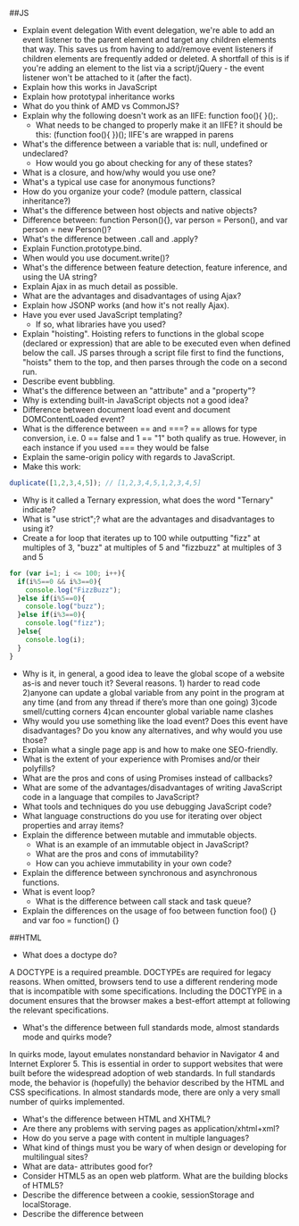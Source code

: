 ##JS
- Explain event delegation
With event delegation, we're able to add an event listener to the parent element and target any children elements that way. This saves us from having to add/remove event listeners if children elements are frequently added or deleted. A shortfall of this is if you're adding an element to the list via a script/jQuery - the event listener won't be attached to it (after the fact).
- Explain how this works in JavaScript
- Explain how prototypal inheritance works
- What do you think of AMD vs CommonJS?
- Explain why the following doesn't work as an IIFE: function foo(){ }();.
  - What needs to be changed to properly make it an IIFE?
it should be this: (function foo(){ })();
IIFE's are wrapped in parens
- What's the difference between a variable that is: null, undefined or undeclared?
  - How would you go about checking for any of these states?
- What is a closure, and how/why would you use one?
- What's a typical use case for anonymous functions?
- How do you organize your code? (module pattern, classical inheritance?)
- What's the difference between host objects and native objects?
- Difference between: function Person(){}, var person = Person(), and var person = new Person()?
- What's the difference between .call and .apply?
- Explain Function.prototype.bind.
- When would you use document.write()?
- What's the difference between feature detection, feature inference, and using the UA string?
- Explain Ajax in as much detail as possible.
- What are the advantages and disadvantages of using Ajax?
- Explain how JSONP works (and how it's not really Ajax).
- Have you ever used JavaScript templating?
  - If so, what libraries have you used?
- Explain "hoisting".
Hoisting refers to functions in the global scope (declared or expression) that are able to be executed even when defined below the call. JS parses through a script file first to find the functions, "hoists" them to the top, and then parses through the code on a second run.
- Describe event bubbling.
- What's the difference between an "attribute" and a "property"?
- Why is extending built-in JavaScript objects not a good idea?
- Difference between document load event and document DOMContentLoaded event?
- What is the difference between == and ===?
== allows for type conversion, i.e. 0 == false and 1 == "1" both qualify as true. However, in each instance if you used === they would be false
- Explain the same-origin policy with regards to JavaScript.
- Make this work:
```js
duplicate([1,2,3,4,5]); // [1,2,3,4,5,1,2,3,4,5]
```
- Why is it called a Ternary expression, what does the word "Ternary" indicate?
- What is "use strict";? what are the advantages and disadvantages to using it?
- Create a for loop that iterates up to 100 while outputting "fizz" at multiples of 3, "buzz" at multiples of 5 and "fizzbuzz" at multiples of 3 and 5
```js
for (var i=1; i <= 100; i++){
  if(i%5==0 && i%3==0){
    console.log("FizzBuzz");
  }else if(i%5==0){
    console.log("buzz");
  }else if(i%3==0){
    console.log("fizz");
  }else{
    console.log(i);
  }
}
```
- Why is it, in general, a good idea to leave the global scope of a website as-is and never touch it?
Several reasons. 1) harder to read code 2)anyone can update a global variable from any point in the program at any time (and from any thread if there’s more than one going) 3)code smell/cutting corners 4)can encounter global variable name clashes
- Why would you use something like the load event? Does this event have disadvantages? Do you know any alternatives, and why would you use those?
- Explain what a single page app is and how to make one SEO-friendly.
- What is the extent of your experience with Promises and/or their polyfills?
- What are the pros and cons of using Promises instead of callbacks?
- What are some of the advantages/disadvantages of writing JavaScript code in a language that compiles to JavaScript?
- What tools and techniques do you use debugging JavaScript code?
- What language constructions do you use for iterating over object properties and array items?
- Explain the difference between mutable and immutable objects.
  - What is an example of an immutable object in JavaScript?
  - What are the pros and cons of immutability?
  - How can you achieve immutability in your own code?
- Explain the difference between synchronous and asynchronous functions.
- What is event loop?
  - What is the difference between call stack and task queue?
- Explain the differences on the usage of foo between function foo() {} and var foo = function() {}

##HTML
- What does a doctype do?

A DOCTYPE is a required preamble.
DOCTYPEs are required for legacy reasons. When omitted, browsers tend to use a different rendering mode that is incompatible with some specifications. Including the DOCTYPE in a document ensures that the browser makes a best-effort attempt at following the relevant specifications.

- What's the difference between full standards mode, almost standards mode and quirks mode?

In quirks mode, layout emulates nonstandard behavior in Navigator 4 and Internet Explorer 5. This is essential in order to support websites that were built before the widespread adoption of web standards. In full standards mode, the behavior is (hopefully) the behavior described by the HTML and CSS specifications. In almost standards mode, there are only a very small number of quirks implemented.

- What's the difference between HTML and XHTML?
- Are there any problems with serving pages as application/xhtml+xml?
- How do you serve a page with content in multiple languages?
- What kind of things must you be wary of when design or developing for multilingual sites?
- What are data- attributes good for?
- Consider HTML5 as an open web platform. What are the building blocks of HTML5?
- Describe the difference between a cookie, sessionStorage and localStorage.
- Describe the difference between <script>, <script async> and <script defer>.
- Why is it generally a good idea to position CSS <link>s between <head></head> and JS <script>s just before </body>? Do you know any exceptions?
- What is progressive rendering?
- Have you used different HTML templating languages before?

##CSS
- What is the difference between classes and IDs in CSS?
- What's the difference between "resetting" and "normalizing" CSS? Which would you choose, and why?
- Describe Floats and how they work.
- Describe z-index and how stacking context is formed.
- Describe BFC(Block Formatting Context) and how it works.
- What are the various clearing techniques and which is appropriate for what context?
- Explain CSS sprites, and how you would implement them on a page or site.
- What are your favourite image replacement techniques and which do you use when?
- How would you approach fixing browser-specific styling issues?
- How do you serve your pages for feature-constrained browsers?
  - What techniques/processes do you use?
- What are the different ways to visually hide content (and make it available only for screen readers)?
- Have you ever used a grid system, and if so, what do you prefer?
- Have you used or implemented media queries or mobile specific layouts/CSS?
- Are you familiar with styling SVG?
- How do you optimize your webpages for print?
- What are some of the "gotchas" for writing efficient CSS?
- What are the advantages/disadvantages of using CSS preprocessors?
  - Describe what you like and dislike about the CSS preprocessors you have used.
- How would you implement a web design comp that uses non-standard fonts?
- Explain how a browser determines what elements match a CSS selector.
- Describe pseudo-elements and discuss what they are used for.
- Explain your understanding of the box model and how you would tell the browser in CSS to render your layout in different box models.
- What does * { box-sizing: border-box; } do? What are its advantages?
- List as many values for the display property that you can remember.
- What's the difference between inline and inline-block?
- What's the difference between a relative, fixed, absolute and statically positioned element?
- The 'C' in CSS stands for Cascading. How is priority determined in assigning styles (a few examples)? How can you use this system to your advantage?
- What existing CSS frameworks have you used locally, or in production? How would you change/improve them?
- Have you played around with the new CSS Flexbox or Grid specs?
- How is responsive design different from adaptive design?
- Have you ever worked with retina graphics? If so, when and what techniques did you use?
- Is there any reason you'd want to use translate() instead of absolute positioning, or vice-versa? And why?
